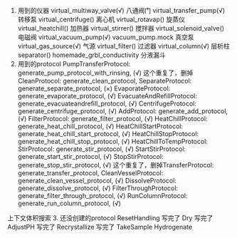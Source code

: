 1. 用到的仪器
                virtual_multiway_valve(√)                                                     八通阀门
                virtual_transfer_pump(√)                                                        转移泵
                virtual_centrifuge()                                                            离心机
                virtual_rotavap()                                                               旋蒸仪
                virtual_heatchill()                                                             加热器
                virtual_stirrer()                                                               搅拌器
                virtual_solenoid_valve()                                                        电磁阀
                virtual_vacuum_pump(√)                       vacuum_pump.mock                            真空泵
                virtual_gas_source(√)                                                                    气源
                virtual_filter()                                                                过滤器
                virtual_column(√)                                                               层析柱
                separator()                         homemade_grbl_conductivity                  分液漏斗
2. 用到的protocol
    PumpTransferProtocol: generate_pump_protocol_with_rinsing,                      (√)
    这个重复了，删掉CleanProtocol: generate_clean_protocol,
    SeparateProtocol: generate_separate_protocol,                           (×)
    EvaporateProtocol: generate_evaporate_protocol,                                 (√)
    EvacuateAndRefillProtocol: generate_evacuateandrefill_protocol,                 (√)
    CentrifugeProtocol: generate_centrifuge_protocol,                               (√)
    AddProtocol: generate_add_protocol,                                             (√)
    FilterProtocol: generate_filter_protocol,                                       (√)
    HeatChillProtocol: generate_heat_chill_protocol,                                (√)
    HeatChillStartProtocol: generate_heat_chill_start_protocol,                     (√)
    HeatChillStopProtocol: generate_heat_chill_stop_protocol,                       (√)
    HeatChillToTempProtocol:
    StirProtocol: generate_stir_protocol,                                           (√)
    StartStirProtocol: generate_start_stir_protocol,                                (√)
    StopStirProtocol: generate_stop_stir_protocol,                                  (√)
    这个重复了，删掉TransferProtocol: generate_transfer_protocol,
    CleanVesselProtocol: generate_clean_vessel_protocol,                            (√)
    DissolveProtocol: generate_dissolve_protocol,                                   (√)
    FilterThroughProtocol: generate_filter_through_protocol,                        (√)
    RunColumnProtocol: generate_run_column_protocol,                                (√)<RunColumn Rf="?" column="column" from_vessel="rotavap" ratio="5:95" solvent1="methanol" solvent2="chloroform" to_vessel="rotavap"/>

上下文体积搜索
3. 还没创建的protocol
    ResetHandling                         写完了                               <ResetHandling solvent="methanol"/>
    Dry                                  写完了                                 <Dry compound="product" vessel="filter"/>
    AdjustPH                               写完了                                <AdjustPH pH="8.0" reagent="hydrochloric acid" vessel="main_reactor"/>
    Recrystallize                          写完了                              <Recrystallize ratio="?" solvent1="dichloromethane" solvent2="methanol" vessel="filter" volume="?"/>
    TakeSample                                                                  <TakeSample id="a" vessel="rotavap"/>
    Hydrogenate                                                                 <Hydrogenate temp="45 °C" time="?" vessel="main_reactor"/>